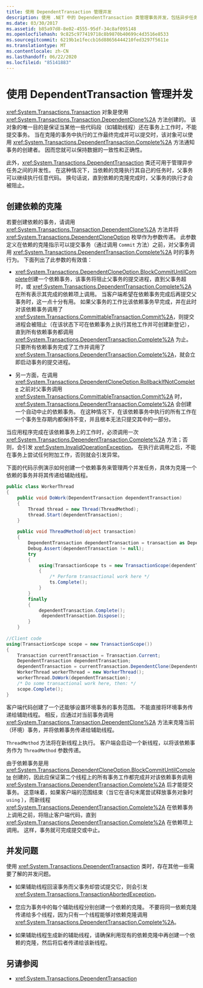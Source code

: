 ```yaml
---
title: 使用 DependentTransaction 管理并发
description: 使用 .NET 中的 DependentTransaction 类管理事务并发，包括异步任务。
ms.date: 03/30/2017
ms.assetid: b85a97d8-8e02-4555-95df-34c8af095148
ms.openlocfilehash: 9c825c977419718c8b9870b40699c4d3516e8533
ms.sourcegitcommit: 6219b1e1feccb16d88656444210fed3297f5611e
ms.translationtype: MT
ms.contentlocale: zh-CN
ms.lasthandoff: 06/22/2020
ms.locfileid: "85141883"
---
```

# <a name="managing-concurrency-with-dependenttransaction"></a>使用 DependentTransaction 管理并发
<xref:System.Transactions.Transaction> 对象是使用 <xref:System.Transactions.Transaction.DependentClone%2A> 方法创建的。 该对象的唯一目的是保证当某他一些代码段（如辅助线程）还在事务上工作时，不能提交事务。 当在克隆的事务中执行的工作最终完成并可以提交时，该对象可以使用 <xref:System.Transactions.DependentTransaction.Complete%2A> 方法通知事务的创建者。 因而您就可以保持数据的一致性和正确性。  
  
 此外，<xref:System.Transactions.DependentTransaction> 类还可用于管理异步任务之间的并发性。 在这种情况下，当依赖的克隆执行其自己的任务时，父事务可以继续执行任意代码。 换句话说，直到依赖的克隆完成时，父事务的执行才会被阻止。  
  
## <a name="creating-a-dependent-clone"></a>创建依赖的克隆  
 若要创建依赖的事务，请调用 <xref:System.Transactions.Transaction.DependentClone%2A> 方法并将 <xref:System.Transactions.DependentCloneOption> 枚举作为参数传递。 此参数定义在依赖的克隆指示可以提交事务（通过调用 `Commit` 方法）之前，对父事务调用 <xref:System.Transactions.DependentTransaction.Complete%2A> 时的事务行为。 下面列出了此参数的有效值：  
  
- <xref:System.Transactions.DependentCloneOption.BlockCommitUntilComplete>创建一个依赖事务，该事务将阻止父事务的提交进程，直到父事务超时，或 <xref:System.Transactions.DependentTransaction.Complete%2A> 在所有表示其完成的依赖项上调用。 当客户端希望在依赖事务完成后再提交父事务时，这一点十分有用。 如果父事务的工作比该依赖事务早完成，并在此时对该依赖事务调用了 <xref:System.Transactions.CommittableTransaction.Commit%2A>，则提交进程会被阻止（在该状态下可在依赖事务上执行其他工作并可创建新登记），直到所有依赖事务都调用 <xref:System.Transactions.DependentTransaction.Complete%2A> 为止。 只要所有依赖事务完成了工作并调用了 <xref:System.Transactions.DependentTransaction.Complete%2A>，就会立即启动事务的提交进程。  
  
- 另一方面，在调用 <xref:System.Transactions.DependentCloneOption.RollbackIfNotComplete> 之前对父事务调用 <xref:System.Transactions.CommittableTransaction.Commit%2A> 时，<xref:System.Transactions.DependentTransaction.Complete%2A> 会创建一个自动中止的依赖事务。 在这种情况下，在该依赖事务中执行的所有工作在一个事务生存期内都保持不变，并且根本无法只提交其中的一部分。  
  
 当应用程序完成在该依赖事务上的工作时，必须调用一次 <xref:System.Transactions.DependentTransaction.Complete%2A> 方法；否则，会引发 <xref:System.InvalidOperationException>。 在执行此调用之后，不能在事务上尝试任何附加工作，否则就会引发异常。  
  
 下面的代码示例演示如何创建一个依赖事务来管理两个并发任务，具体为克隆一个依赖的事务并将其传递给辅助线程。  
  
```csharp  
public class WorkerThread  
{  
    public void DoWork(DependentTransaction dependentTransaction)  
    {  
        Thread thread = new Thread(ThreadMethod);  
        thread.Start(dependentTransaction);
    }  
  
    public void ThreadMethod(object transaction)
    {
        DependentTransaction dependentTransaction = transaction as DependentTransaction;  
        Debug.Assert(dependentTransaction != null);
        try  
        {  
            using(TransactionScope ts = new TransactionScope(dependentTransaction))  
            {  
                /* Perform transactional work here */
                ts.Complete();  
            }  
        }  
        finally  
        {  
            dependentTransaction.Complete();
             dependentTransaction.Dispose();
        }  
    }  
  
//Client code
using(TransactionScope scope = new TransactionScope())  
{  
    Transaction currentTransaction = Transaction.Current;  
    DependentTransaction dependentTransaction;
    dependentTransaction = currentTransaction.DependentClone(DependentCloneOption.BlockCommitUntilComplete);  
    WorkerThread workerThread = new WorkerThread();  
    workerThread.DoWork(dependentTransaction);  
    /* Do some transactional work here, then: */  
    scope.Complete();  
}  
```  
  
 客户端代码创建了一个还能够设置环境事务的事务范围。 不能直接将环境事务传递给辅助线程。 相反，应通过对当前事务调用 <xref:System.Transactions.Transaction.DependentClone%2A> 方法来克隆当前（环境）事务，并将依赖事务传递给辅助线程。  
  
 `ThreadMethod` 方法将在新线程上执行。 客户端会启动一个新线程，以将该依赖事务作为 `ThreadMethod` 参数传递。  
  
 由于依赖事务是用 <xref:System.Transactions.DependentCloneOption.BlockCommitUntilComplete> 创建的，因此应保证第二个线程上的所有事务工作都完成并对该依赖事务调用 <xref:System.Transactions.DependentTransaction.Complete%2A> 后才能提交事务。 这意味着，如果客户端的范围结束（当它在语句末尾尝试释放事务对象时 `using` ），而新线程 <xref:System.Transactions.DependentTransaction.Complete%2A> 在依赖事务上调用之前，将阻止客户端代码，直到 <xref:System.Transactions.DependentTransaction.Complete%2A> 在依赖项上调用。 这样，事务就可完成提交或中止。  
  
## <a name="concurrency-issues"></a>并发问题  
 使用 <xref:System.Transactions.DependentTransaction> 类时，存在其他一些需要了解的并发问题。  
  
- 如果辅助线程回滚事务而父事务却尝试提交它，则会引发 <xref:System.Transactions.TransactionAbortedException>。  
  
- 您应为事务中的每个辅助线程分别创建一个依赖的克隆。 不要将同一依赖克隆传递给多个线程，因为只有一个线程能够对依赖克隆调用 <xref:System.Transactions.DependentTransaction.Complete%2A>。  
  
- 如果辅助线程生成新的辅助线程，请确保利用现有的依赖克隆中再创建一个依赖的克隆，然后将后者传递给该新线程。  
  
## <a name="see-also"></a>另请参阅

- <xref:System.Transactions.DependentTransaction>
